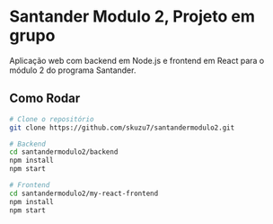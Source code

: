 # Santander Modulo 2, Projeto em grupo

Aplicação web com backend em Node.js e frontend em React para o módulo 2 do programa Santander.

## Como Rodar

```bash
# Clone o repositório
git clone https://github.com/skuzu7/santandermodulo2.git

# Backend
cd santandermodulo2/backend
npm install
npm start

# Frontend
cd santandermodulo2/my-react-frontend
npm install
npm start
